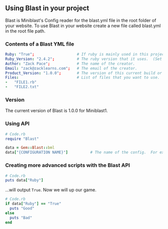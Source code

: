 ## Using Blast in your project
Blast is Miniblast's Config reader for the blast.yml file in the root folder of your website.  To use Blast in your website create a new file called blast.yml in the root file path.

### Contents of a Blast YML file
```yaml
Ruby: "True";                   # If ruby is mainly used in this project
Ruby_Version: "2.4.2";          # The ruby version that it uses.  (Set to latest)
Author: "Zack Pace";            # The name of the creator.
Email: "zack@zacklearns.com";   # The email of the creator.
Product_Version: "1.0.0";       # The version of this current build or your project.
Files:                          # List of files that you want to use.
-   "FILE1.rb"
-   "FILE2.txt"
```

### Version
The current version of Blast is 1.0.0 for Miniblast1.

### Using API
```ruby
# Code.rb
require "Blast"

data = Gem::Blast::bml
data["{CONFIGURATION NAME}"]          # The name of the config.  For example, data["Ruby"] will return "True."
```

### Creating more advanced scripts with the Blast API
```ruby
# Code.rb
puts data["Ruby"]
```
...will output ```True```.  Now we will up our game.

```ruby
# Code.rb
if data["Ruby"] == "True"
  puts "Good"
else
  puts "Bad"
end
```
